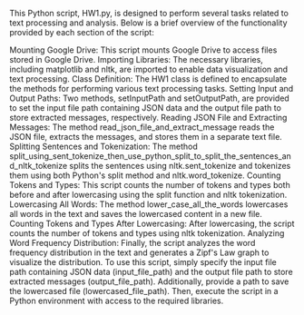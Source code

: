 This Python script, HW1.py, is designed to perform several tasks related to text processing and analysis. Below is a brief overview of the functionality provided by each section of the script:

Mounting Google Drive: This script mounts Google Drive to access files stored in Google Drive.
Importing Libraries: The necessary libraries, including matplotlib and nltk, are imported to enable data visualization and text processing.
Class Definition: The HW1 class is defined to encapsulate the methods for performing various text processing tasks.
Setting Input and Output Paths: Two methods, setInputPath and setOutputPath, are provided to set the input file path containing JSON data and the output file path to store extracted messages, respectively.
Reading JSON File and Extracting Messages: The method read_json_file_and_extract_message reads the JSON file, extracts the messages, and stores them in a separate text file.
Splitting Sentences and Tokenization: The method split_using_sent_tokenize_then_use_python_split_to_split_the_sentences_and_nltk_tokenize splits the sentences using nltk.sent_tokenize and tokenizes them using both Python's split method and nltk.word_tokenize.
Counting Tokens and Types: This script counts the number of tokens and types both before and after lowercasing using the split function and nltk tokenization.
Lowercasing All Words: The method lower_case_all_the_words lowercases all words in the text and saves the lowercased content in a new file.
Counting Tokens and Types After Lowercasing: After lowercasing, the script counts the number of tokens and types using nltk tokenization.
Analyzing Word Frequency Distribution: Finally, the script analyzes the word frequency distribution in the text and generates a Zipf's Law graph to visualize the distribution.
To use this script, simply specify the input file path containing JSON data (input_file_path) and the output file path to store extracted messages (output_file_path). Additionally, provide a path to save the lowercased file (lowercased_file_path). Then, execute the script in a Python environment with access to the required libraries.






